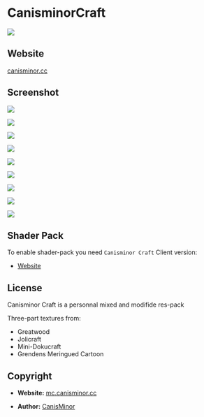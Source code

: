 # CanisminorCraft

![](https://o4j4l4n7h.qnssl.com/20161215-22116-bg.png)

## Website

[canisminor.cc](http://canisminor.cc)


## Screenshot

![](https://o4j4l4n7h.qnssl.com/20161219-223051-9.png)

![](https://o4j4l4n7h.qnssl.com/20161219-223050-8.png)

![](https://o4j4l4n7h.qnssl.com/20161219-223052-1.png)

![](https://o4j4l4n7h.qnssl.com/20161219-223052-2.png)

![](https://o4j4l4n7h.qnssl.com/20161219-223053-3.png)

![](https://o4j4l4n7h.qnssl.com/20161219-223053-4.png)

![](https://o4j4l4n7h.qnssl.com/20161219-223053-5.png)

![](https://o4j4l4n7h.qnssl.com/20161219-223054-6.png)

![](https://o4j4l4n7h.qnssl.com/20161219-223054-7.png)



## Shader Pack

To enable shader-pack you need `Canisminor Craft` Client version:

- [Website](http://mc.canisminor.cc)

## License

Canisminor Craft is a personnal mixed and modifide res-pack

Three-part textures from:

- Greatwood
- Jolicraft
- Mini-Dokucraft
- Grendens Meringued Cartoon

## Copyright

- **Website:** [mc.canisminor.cc](http://mc.canisminor.cc)

- **Author:** [CanisMinor](https://canisminor.cc)
